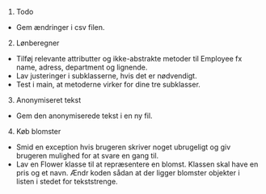 1. Todo
 - Gem ændringer i csv filen.

2. Lønberegner
- Tilføj relevante attributter og ikke-abstrakte metoder til Employee fx name, adress, department og lignende. 
- Lav justeringer i subklasserne, hvis det er nødvendigt. 
- Test i main, at metoderne virker for dine tre subklasser.
 
3. Anonymiseret tekst
- Gem den anonymiserede tekst i en ny fil.
  
4. Køb blomster

-	Smid en exception hvis brugeren skriver noget ubrugeligt og giv brugeren mulighed for at svare en gang til.
-	Lav en Flower klasse til at repræsentere en blomst. Klassen skal have en pris og et navn. Ændr koden sådan at der ligger blomster objekter i listen i stedet for tekststrenge.
